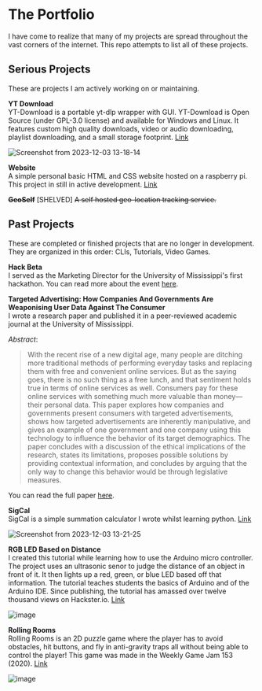 # The Portfolio
I have come to realize that many of my projects are spread throughout the vast corners of the internet. This repo attempts to list all of these projects.

## Serious Projects
These are projects I am actively working on or maintaining.

**YT Download**  
YT-Download is a portable yt-dlp wrapper with GUI. YT-Download is Open Source (under GPL-3.0 license) and available for Windows and Linux. It features custom high quality downloads, video or audio downloading, playlist downloading, and a small storage footprint. [Link](https://github.com/Joey451-OG/YT-Download)

![Screenshot from 2023-12-03 13-18-14](https://github.com/Joey451-OG/The_Portfolio/assets/60891047/26cc3426-180e-4619-9d61-342ba9da9c29)

**Website**  
A simple personal basic HTML and CSS website hosted on a raspberry pi. This project in still in active development. [Link](http://www.josephgarneau.com)

~~**GeoSelf**~~ [SHELVED]
~~A self hosted geo-location tracking service.~~

## Past Projects
These are completed or finished projects that are no longer in development. They are organized in this order: CLIs, Tutorials, Video Games.

**Hack Beta**  
I served as the Marketing Director for the University of Mississippi's first hackathon. You can read more about the event [here](https://olemiss.edu/news/2024/04/hack-beta-hackathon/).  

**Targeted Advertising: How Companies And Governments Are Weaponising User Data Against The Consumer**  
I wrote a research paper and published it in a peer-reviewed academic journal at the University of Mississippi.  
  
*Abstract*:
> With the recent rise of a new digital age, many people are ditching more traditional methods of performing everyday tasks and replacing them with free and convenient online services. But as the saying goes, there is no such thing as a free lunch, and that sentiment holds true in terms of online services as well. Consumers pay for these online services with something much more valuable than money—their personal data. This paper explores how companies and governments present consumers with targeted advertisements, shows how targeted advertisements are inherently manipulative, and gives an example of one government and one company using this technology to influence the behavior of its target demographics. The paper concludes with a discussion of the ethical implications of the research, states its limitations, proposes possible solutions by providing contextual information, and concludes by arguing that the only way to change this behavior would be through legislative measures.

You can read the full paper [here](https://egrove.olemiss.edu/umurjournal/vol6/iss1/7/).  

**SigCal**  
SigCal is a simple summation calculator I wrote whilst learning python. [Link](https://github.com/Joey451-OG/SigCal)

![Screenshot from 2023-12-03 13-21-25](https://github.com/Joey451-OG/The_Portfolio/assets/60891047/b799a464-41f2-47d0-b59c-80ad661f6754)

**RGB LED Based on Distance**  
I created this tutorial while learning how to use the Arduino micro controller. The project uses an ultrasonic senor to judge the distance of an object in front of it. It then lights up a red, green, or blue LED based off that information. The tutorial teaches students the basics of Arduino and of the Arduino IDE. Since publishing, the tutorial has amassed over twelve thousand views on Hackster.io. [Link](https://www.hackster.io/codernoob/rgb-led-based-on-distance-ba94f8)

![image](https://github.com/Joey451-OG/The_Portfolio/assets/60891047/0599110b-a0a3-47e7-828b-a391cb988c55)


**Rolling Rooms**  
Rolling Rooms is an 2D puzzle game where the player has to avoid obstacles, hit buttons, and fly in anti-gravity traps all without being able to control the player! This game was made in the Weekly Game Jam 153 (2020). [Link](https://doublehelix.itch.io/rolling-rooms)

![image](https://github.com/Joey451-OG/The_Portfolio/assets/60891047/62676758-b453-4263-8816-24173a867e67)
